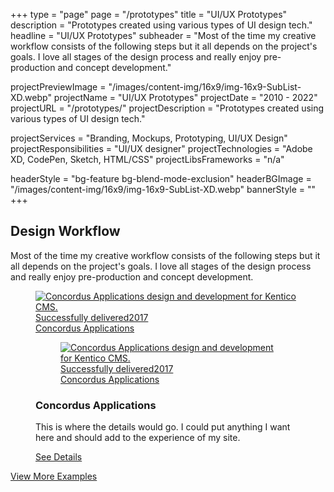 +++
type = "page"
page = "/prototypes"
title = "UI/UX Prototypes"
description = "Prototypes created using various types of UI design tech."
headline = "UI/UX Prototypes"
subheader = "Most of the time my creative workflow consists of the following steps but it all depends on the project's goals. I love all stages of the design process and really enjoy pre-production and concept development."

projectPreviewImage = "/images/content-img/16x9/img-16x9-SubList-XD.webp"
projectName = "UI/UX Prototypes"
projectDate = "2010 - 2022"
projectURL = "/prototypes/"
projectDescription = "Prototypes created using various types of UI design tech."

projectServices = "Branding, Mockups, Prototyping, UI/UX Design"
projectResponsibilities = "UI/UX designer"
projectTechnologies = "Adobe XD, CodePen, Sketch, HTML/CSS"
projectLibsFrameworks = "n/a"

headerStyle = "bg-feature bg-blend-mode-exclusion"
headerBGImage = "/images/content-img/16x9/img-16x9-SubList-XD.webp"
bannerStyle = ""
+++

<section class="pt-2">
  <!-- Section Title -->
  <div class="container align-center">
    <h2 id="design-process">Design Workflow</h2>
    <p class="sub-header mb-2 mw-35em md-pr-pl-2">Most of the time my creative workflow consists of the following steps but it all depends on the project's goals. I love all stages of the design process and really enjoy pre-production and concept development.</p>
    <!-- Concordus -->
    <figure class="media-item">
      <a class="media-wrap img" href="../case-studies/concordus/">
          <img class="lazyload" data-src="../images/content-img/16x9/img-16x9-Concordus-RWD-MD.jpg" data-srcset="../images/content-img/16x9/img-16x9-Concordus-RWD-LG.jpg 1400w, ../images/content-img/16x9/img-16x9-Concordus-RWD-MD.jpg 1400w" alt="Concordus Applications design and development for Kentico CMS.">
          <time class="time-stamp" datetime="2017"><span class="sr-only">Successfully delivered</span>2017</time>
          <figcaption class="media-caption" aria-hidden="true">
            <span class="project-title">Concordus Applications</span>                  
          </figcaption>
        </a>
      <noscript>
        <figure class="media-item">
          <a class="media-wrap img" href="../case-studies/concordus/">
              <img src="../images/content-img/16x9/img-16x9-Concordus-RWD-MD.jpg" srcset="../images/content-img/16x9/img-16x9-Concordus-RWD-LG.jpg 1400w, ../images/content-img/16x9/img-16x9-Concordus-RWD-MD.jpg 1400w" alt="Concordus Applications design and development for Kentico CMS.">
              <time class="time-stamp" datetime="2017"><span class="sr-only">Successfully delivered</span>2017</time>
              <figcaption class="media-caption" aria-hidden="true">
                <span class="project-title">Concordus Applications</span>                  
              </figcaption>
            </a>
        </figure>
      </noscript>
      <div class="media-details pt-2 pb-2 pr-pl-tiny">
        <h3 class="mb-sm">Concordus Applications</h3>
        <p class="mb-2">This is where the details would go. I could put anything I want here and should add to the experience of my
          site.</p>
        <a href="../case-studies/concordus/">See Details</a>
      </div>
    </figure> 
    <!-- View More Link -->
    <a class="cta-link hidden" href="#0">View More Examples</a>
  </div>
</section>